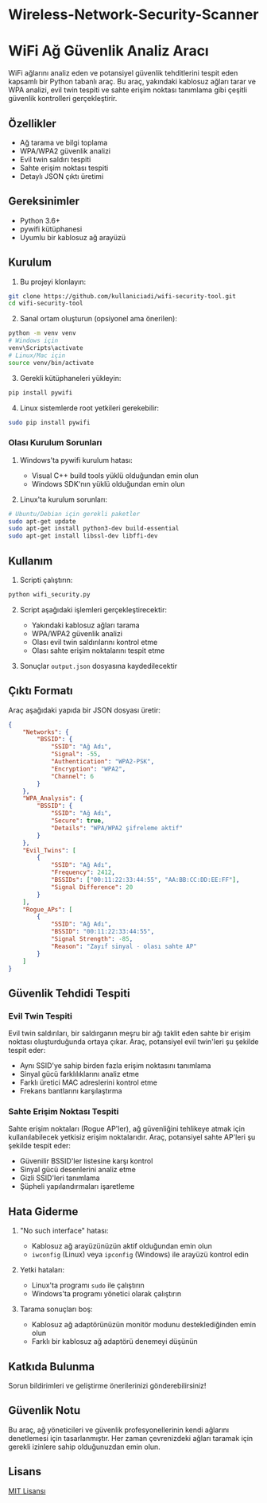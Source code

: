 # Wireless-Network-Security-Scanner

# WiFi Ağ Güvenlik Analiz Aracı

WiFi ağlarını analiz eden ve potansiyel güvenlik tehditlerini tespit eden kapsamlı bir Python tabanlı araç. Bu araç, yakındaki kablosuz ağları tarar ve WPA analizi, evil twin tespiti ve sahte erişim noktası tanımlama gibi çeşitli güvenlik kontrolleri gerçekleştirir.

## Özellikler

- Ağ tarama ve bilgi toplama
- WPA/WPA2 güvenlik analizi
- Evil twin saldırı tespiti
- Sahte erişim noktası tespiti
- Detaylı JSON çıktı üretimi

## Gereksinimler

- Python 3.6+
- pywifi kütüphanesi
- Uyumlu bir kablosuz ağ arayüzü

## Kurulum

1. Bu projeyi klonlayın:
```bash
git clone https://github.com/kullaniciadi/wifi-security-tool.git
cd wifi-security-tool
```

2. Sanal ortam oluşturun (opsiyonel ama önerilen):
```bash
python -m venv venv
# Windows için
venv\Scripts\activate
# Linux/Mac için
source venv/bin/activate
```

3. Gerekli kütüphaneleri yükleyin:
```bash
pip install pywifi
```

4. Linux sistemlerde root yetkileri gerekebilir:
```bash
sudo pip install pywifi
```

### Olası Kurulum Sorunları

1. Windows'ta pywifi kurulum hatası:
   - Visual C++ build tools yüklü olduğundan emin olun
   - Windows SDK'nın yüklü olduğundan emin olun

2. Linux'ta kurulum sorunları:
```bash
# Ubuntu/Debian için gerekli paketler
sudo apt-get update
sudo apt-get install python3-dev build-essential
sudo apt-get install libssl-dev libffi-dev
```

## Kullanım

1. Scripti çalıştırın:
```bash
python wifi_security.py
```

2. Script aşağıdaki işlemleri gerçekleştirecektir:
   - Yakındaki kablosuz ağları tarama
   - WPA/WPA2 güvenlik analizi
   - Olası evil twin saldırılarını kontrol etme
   - Olası sahte erişim noktalarını tespit etme

3. Sonuçlar `output.json` dosyasına kaydedilecektir

## Çıktı Formatı

Araç aşağıdaki yapıda bir JSON dosyası üretir:

```json
{
    "Networks": {
        "BSSID": {
            "SSID": "Ağ Adı",
            "Signal": -55,
            "Authentication": "WPA2-PSK",
            "Encryption": "WPA2",
            "Channel": 6
        }
    },
    "WPA_Analysis": {
        "BSSID": {
            "SSID": "Ağ Adı",
            "Secure": true,
            "Details": "WPA/WPA2 şifreleme aktif"
        }
    },
    "Evil_Twins": [
        {
            "SSID": "Ağ Adı",
            "Frequency": 2412,
            "BSSIDs": ["00:11:22:33:44:55", "AA:BB:CC:DD:EE:FF"],
            "Signal Difference": 20
        }
    ],
    "Rogue_APs": [
        {
            "SSID": "Ağ Adı",
            "BSSID": "00:11:22:33:44:55",
            "Signal Strength": -85,
            "Reason": "Zayıf sinyal - olası sahte AP"
        }
    ]
}
```

## Güvenlik Tehdidi Tespiti

### Evil Twin Tespiti
Evil twin saldırıları, bir saldırganın meşru bir ağı taklit eden sahte bir erişim noktası oluşturduğunda ortaya çıkar. Araç, potansiyel evil twin'leri şu şekilde tespit eder:
- Aynı SSID'ye sahip birden fazla erişim noktasını tanımlama
- Sinyal gücü farklılıklarını analiz etme
- Farklı üretici MAC adreslerini kontrol etme
- Frekans bantlarını karşılaştırma

### Sahte Erişim Noktası Tespiti
Sahte erişim noktaları (Rogue AP'ler), ağ güvenliğini tehlikeye atmak için kullanılabilecek yetkisiz erişim noktalarıdır. Araç, potansiyel sahte AP'leri şu şekilde tespit eder:
- Güvenilir BSSID'ler listesine karşı kontrol
- Sinyal gücü desenlerini analiz etme
- Gizli SSID'leri tanımlama
- Şüpheli yapılandırmaları işaretleme

## Hata Giderme

1. "No such interface" hatası:
   - Kablosuz ağ arayüzünüzün aktif olduğundan emin olun
   - `iwconfig` (Linux) veya `ipconfig` (Windows) ile arayüzü kontrol edin

2. Yetki hataları:
   - Linux'ta programı `sudo` ile çalıştırın
   - Windows'ta programı yönetici olarak çalıştırın

3. Tarama sonuçları boş:
   - Kablosuz ağ adaptörünüzün monitör modunu desteklediğinden emin olun
   - Farklı bir kablosuz ağ adaptörü denemeyi düşünün

## Katkıda Bulunma

Sorun bildirimleri ve geliştirme önerilerinizi gönderebilirsiniz!

## Güvenlik Notu

Bu araç, ağ yöneticileri ve güvenlik profesyonellerinin kendi ağlarını denetlemesi için tasarlanmıştır. Her zaman çevrenizdeki ağları taramak için gerekli izinlere sahip olduğunuzdan emin olun.

## Lisans

[MIT Lisansı](LICENSE)
